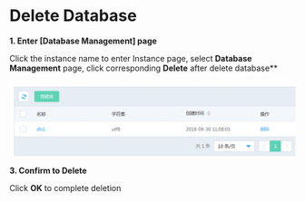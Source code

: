 # Delete Database

**1. Enter [Database Management] page**

Click the instance name to enter Instance page, select **Database Management** page, click corresponding **Delete** after delete database**

![Instance List](../../../../../image/DRDS/db-list.png)

**3. Confirm to Delete**

Click **OK** to complete deletion

